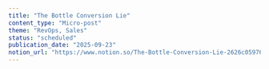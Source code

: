 ```yaml
---
title: "The Bottle Conversion Lie"
content_type: "Micro-post"
theme: "RevOps, Sales"
status: "scheduled"
publication_date: "2025-09-23"
notion_url: "https://www.notion.so/The-Bottle-Conversion-Lie-2626c059767380e8ad41db18c6a92ef8"
---
```



